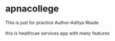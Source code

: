# apnacollege
This  is just for practice
Author-Aditya  Rkade
<br> </br>
this is healthcae services app
with many features 

